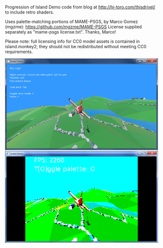 
Progression of Island Demo code from blog at http://hi-toro.com/thisdrivel/ to include retro shaders.

Uses palette-matching portions of MAME-PSGS, by Marco Gomez (mgzme): https://github.com/mgzme/MAME-PSGS
License supplied separately as "mame-psgs license.txt".
Thanks, Marco!

Please note: full licensing info for CC0 model assets is contained in island.monkey2; they should not be redistributed without meeting CC0 requirements.

![Retro Island Demo Screenshot, normal mode](normal.jpg)
![Retro Island Demo Screenshot, retro mode](retro.jpg)
